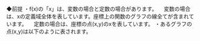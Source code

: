◆前提
・f(x)の「x」は、変数の場合と定数の場合があります。
　変数の場合は、xの定義域全体を表しています。座標上の関数のグラフの線全てが含まれています。
　定数の場合は、座標の点(x,y)のxを表しています。
・あるグラフの点(x,y)は以下のように表されます。
